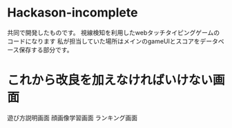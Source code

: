 # Hackason-incomplete

共同で開発したものです。
視線検知を利用したwebタッチタイピングゲームのコードになります
私が担当していた場所はメインのgameUIとスコアをデータベース保存する部分です。

# これから改良を加えなければいけない画面
遊び方説明画面
顔画像学習画面
ランキング画面
